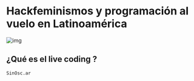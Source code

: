 # Hackfeminismos y programación al vuelo en Latinoamérica

![img](https://github.com/MarianneTeixido/hackfeminismos/tree/master/img/01_hack.png)

## ¿Qué es el live coding ?

`SinOsc.ar` 




###
